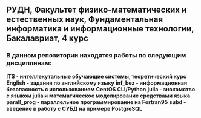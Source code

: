 ## РУДН, Факультет физико-математических и естественных наук, Фундаментальная информатика и информационные технологии, Бакалавриат, 4 курс
### В данном репозитории находятся работы по следующим дисциплинам:
**ITS - интеллекутальные обучающие системы, теоретический курс**
**English - задания по английскому языку**
**inf_bez - информационная безопасность с использованием CentOS CLI/Python**
**julia - знакомство с языком julia и математическое моделирование средствами языка**
**parall_prog - параллельное программирование на Fortran95**
**subd - введение в работу с СУБД на примере PostgreSQL**